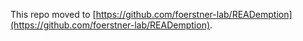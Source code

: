 This repo moved to [https://github.com/foerstner-lab/READemption](https://github.com/foerstner-lab/READemption).
